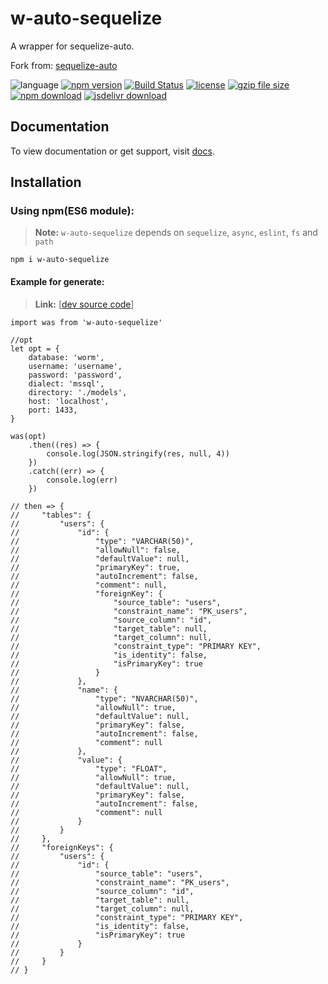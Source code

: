 # w-auto-sequelize
A wrapper for sequelize-auto.

Fork from: [sequelize-auto](https://github.com/sequelize/sequelize-auto)

![language](https://img.shields.io/badge/language-JavaScript-orange.svg) 
[![npm version](http://img.shields.io/npm/v/w-auto-sequelize.svg?style=flat)](https://npmjs.org/package/w-auto-sequelize) 
[![Build Status](https://travis-ci.org/yuda-lyu/w-auto-sequelize.svg?branch=master)](https://travis-ci.org/yuda-lyu/w-auto-sequelize) 
[![license](https://img.shields.io/npm/l/w-auto-sequelize.svg?style=flat)](https://npmjs.org/package/w-auto-sequelize) 
[![gzip file size](http://img.badgesize.io/yuda-lyu/w-auto-sequelize/master/dist/w-auto-sequelize.umd.js.svg?compression=gzip)](https://github.com/yuda-lyu/w-auto-sequelize)
[![npm download](https://img.shields.io/npm/dt/w-auto-sequelize.svg)](https://npmjs.org/package/w-auto-sequelize) 
[![jsdelivr download](https://img.shields.io/jsdelivr/npm/hm/w-auto-sequelize.svg)](https://www.jsdelivr.com/package/npm/w-auto-sequelize)

## Documentation
To view documentation or get support, visit [docs](https://yuda-lyu.github.io/w-auto-sequelize/WAutoSequelize.html).

## Installation
### Using npm(ES6 module):
> **Note:** `w-auto-sequelize` depends on `sequelize`, `async`, `eslint`, `fs` and `path`
```alias
npm i w-auto-sequelize
```
#### Example for generate:
> **Link:** [[dev source code](https://github.com/yuda-lyu/w-auto-sequelize/blob/master/g.mjs)]
```alias
import was from 'w-auto-sequelize'

//opt
let opt = {
    database: 'worm',
    username: 'username',
    password: 'password',
    dialect: 'mssql',
    directory: './models',
    host: 'localhost',
    port: 1433,
}

was(opt)
    .then((res) => {
        console.log(JSON.stringify(res, null, 4))
    })
    .catch((err) => {
        console.log(err)
    })

// then => {
//     "tables": {
//         "users": {
//             "id": {
//                 "type": "VARCHAR(50)",
//                 "allowNull": false,
//                 "defaultValue": null,
//                 "primaryKey": true,
//                 "autoIncrement": false,
//                 "comment": null,
//                 "foreignKey": {
//                     "source_table": "users",
//                     "constraint_name": "PK_users",
//                     "source_column": "id",
//                     "target_table": null,
//                     "target_column": null,
//                     "constraint_type": "PRIMARY KEY",
//                     "is_identity": false,
//                     "isPrimaryKey": true
//                 }
//             },
//             "name": {
//                 "type": "NVARCHAR(50)",
//                 "allowNull": true,
//                 "defaultValue": null,
//                 "primaryKey": false,
//                 "autoIncrement": false,
//                 "comment": null
//             },
//             "value": {
//                 "type": "FLOAT",
//                 "allowNull": true,
//                 "defaultValue": null,
//                 "primaryKey": false,
//                 "autoIncrement": false,
//                 "comment": null
//             }
//         }
//     },
//     "foreignKeys": {
//         "users": {
//             "id": {
//                 "source_table": "users",
//                 "constraint_name": "PK_users",
//                 "source_column": "id",
//                 "target_table": null,
//                 "target_column": null,
//                 "constraint_type": "PRIMARY KEY",
//                 "is_identity": false,
//                 "isPrimaryKey": true
//             }
//         }
//     }
// }
```